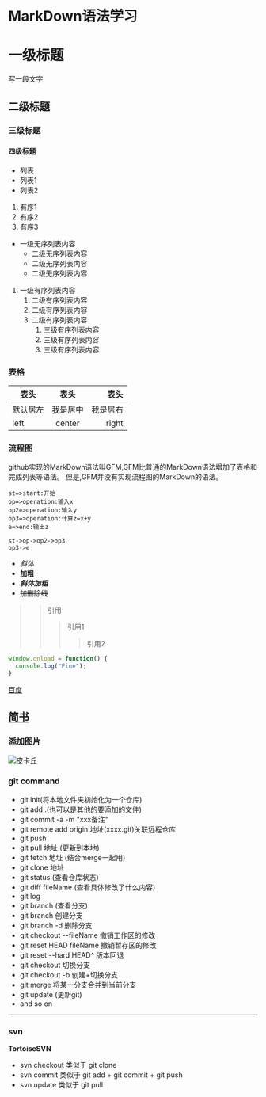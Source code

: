 # **MarkDown语法学习**

# 一级标题
写一段文字
## 二级标题
### 三级标题
#### 四级标题

- 列表
- 列表1
- 列表2
1. 有序1
2. 有序2
3. 有序3

- 一级无序列表内容
   - 二级无序列表内容
   - 二级无序列表内容
   - 二级无序列表内容
1. 一级有序列表内容
   1. 二级有序列表内容
   2. 二级有序列表内容
   3. 二级有序列表内容
      1. 三级有序列表内容
      2. 三级有序列表内容
      3. 三级有序列表内容

### 表格

| 表头  | 表头  | 表头|
| ---  | :-:  |--: |
|默认居左| 我是居中| 我是居右 |
|left   |center | right  |


### 流程图
github实现的MarkDown语法叫GFM,GFM比普通的MarkDown语法增加了表格和完成列表等语法。
但是,GFM并没有实现流程图的MarkDown的语法。
 
```flow
st=>start:开始
op=>operation:输入x
op2=>operation:输入y
op3=>operation:计算z=x+y
e=>end:输出z

st->op->op2->op3
op3->e
```



- *斜体*
- **加粗**
- ***斜体加粗***
- ~~加删除线~~

>>引用
>>>引用1
>>>>引用2

```javascript
window.onload = function() {
  console.log("Fine");
}
```
[百度](http://baidu.com)

<a href="https://www.jianshu.com/" target="_blank">简书</a>
---
### 添加图片

![皮卡丘](http://b-ssl.duitang.com/uploads/item/201209/02/20120902160411_ik2UH.jpeg "皮卡丘")

### git command

- git init(将本地文件夹初始化为一个仓库)
- git add .(也可以是其他的要添加的文件)
- git commit -a -m "xxx备注" 
- git remote add origin 地址(xxxx.git)关联远程仓库
- git push
- git pull 地址 (更新到本地)
- git fetch 地址 (结合merge一起用)
- git clone 地址
- git status (查看仓库状态)
- git diff fileName (查看具体修改了什么内容)
- git log
- git branch (查看分支)
- git branch <name> 创建分支
- git branch -d <name> 删除分支
- git checkout --fileName 撤销工作区的修改
- git reset HEAD fileName 撤销暂存区的修改
- git reset --hard HEAD^ 版本回退
- git checkout <name> 切换分支
- git checkout -b <name>创建+切换分支
- git merge <branchName> 将某一分支合并到当前分支
- git update (更新git)
- and so on

---
### svn
**TortoiseSVN**
- svn checkout 类似于 git clone
- svn commit 类似于 git add + git commit + git push
- svn update 类似于 git pull

